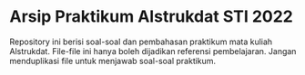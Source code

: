 # Arsip Praktikum Alstrukdat STI 2022
Repository ini berisi soal-soal dan pembahasan praktikum mata kuliah Alstrukdat. File-file ini hanya boleh dijadikan referensi pembelajaran. Jangan menduplikasi file untuk menjawab soal-soal praktikum.
